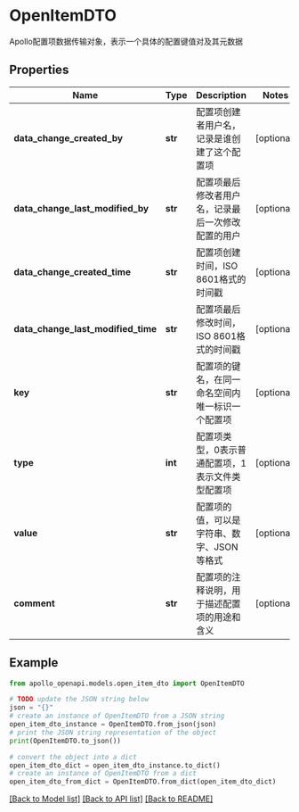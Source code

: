 # OpenItemDTO

Apollo配置项数据传输对象，表示一个具体的配置键值对及其元数据

## Properties

Name | Type | Description | Notes
------------ | ------------- | ------------- | -------------
**data_change_created_by** | **str** | 配置项创建者用户名，记录是谁创建了这个配置项 | [optional] 
**data_change_last_modified_by** | **str** | 配置项最后修改者用户名，记录最后一次修改配置的用户 | [optional] 
**data_change_created_time** | **str** | 配置项创建时间，ISO 8601格式的时间戳 | [optional] 
**data_change_last_modified_time** | **str** | 配置项最后修改时间，ISO 8601格式的时间戳 | [optional] 
**key** | **str** | 配置项的键名，在同一命名空间内唯一标识一个配置项 | [optional] 
**type** | **int** | 配置项类型，0表示普通配置项，1表示文件类型配置项 | [optional] 
**value** | **str** | 配置项的值，可以是字符串、数字、JSON等格式 | [optional] 
**comment** | **str** | 配置项的注释说明，用于描述配置项的用途和含义 | [optional] 

## Example

```python
from apollo_openapi.models.open_item_dto import OpenItemDTO

# TODO update the JSON string below
json = "{}"
# create an instance of OpenItemDTO from a JSON string
open_item_dto_instance = OpenItemDTO.from_json(json)
# print the JSON string representation of the object
print(OpenItemDTO.to_json())

# convert the object into a dict
open_item_dto_dict = open_item_dto_instance.to_dict()
# create an instance of OpenItemDTO from a dict
open_item_dto_from_dict = OpenItemDTO.from_dict(open_item_dto_dict)
```
[[Back to Model list]](../README.md#documentation-for-models) [[Back to API list]](../README.md#documentation-for-api-endpoints) [[Back to README]](../README.md)


